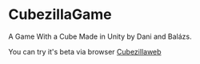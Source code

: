 # CubezillaGame

A Game With a Cube Made in Unity by Dani and Balázs.



You can try it's beta via browser [Cubezillaweb](https://cargm.netlify.app/)
